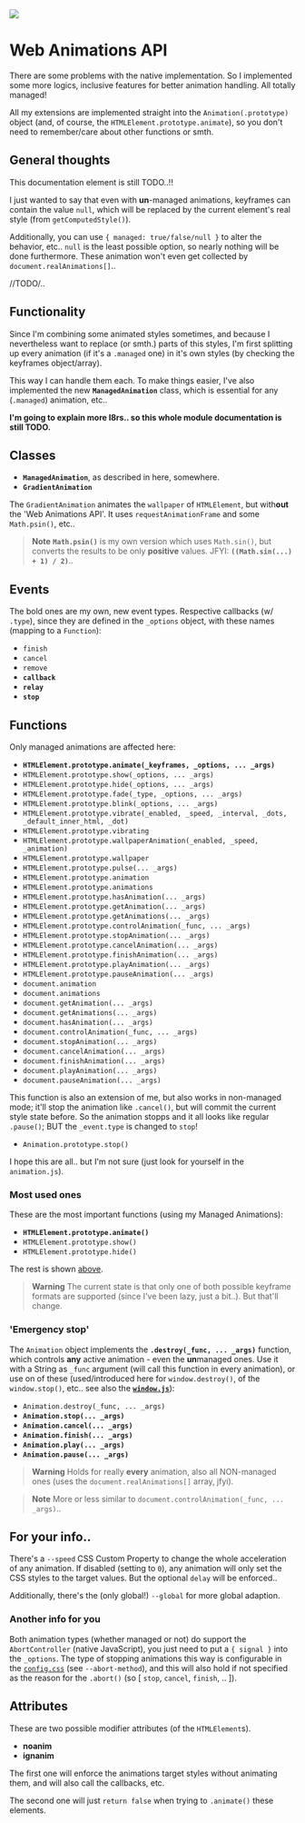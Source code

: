 <img src="https://kekse.biz/github.php?draw&text=`animation`&override=github:v4" />

# Web Animations API
There are some problems with the native implementation. So I implemented some more logics,
inclusive features for better animation handling. All totally managed!

All my extensions are implemented straight into the `Animation(.prototype)` object (and,
of course, the `HTMLElement.prototype.animate`), so you don't need to remember/care about
other functions or smth.

## General thoughts
This documentation element is still TODO..!!

I just wanted to say that even with **un**-managed animations, keyframes can contain the
value `null`, which will be replaced by the current element's real style (from `getComputedStyle()`).

Additionally, you can use `{ managed: true/false/null }` to alter the behavior, etc.. `null` is the
least possible option, so nearly nothing will be done furthermore. These animation won't even get
collected by `document.realAnimations[]`..

//TODO/..

## Functionality
Since I'm combining some animated styles sometimes, and because I nevertheless want to
replace (or smth.) parts of this styles, I'm first splitting up every animation (if it's
a `.managed` one) in it's own styles (by checking the keyframes object/array).

This way I can handle them each. To make things easier, I've also implemented the new
**`ManagedAnimation`** class, which is essential for any (`.managed`) animation, etc..

**I'm going to explain more l8rs.. so this whole module documentation is still TODO.**

## Classes
* **`ManagedAnimation`**, as described in here, somewhere.
* **`GradientAnimation`**

The `GradientAnimation` animates the `wallpaper` of `HTMLElement`, but with**out** the
'Web Animations API'. It uses `requestAnimationFrame` and some `Math.psin()`, etc..

> **Note**
> **`Math.psin()`** is my own version which uses `Math.sin()`, but converts the results
> to be only **positive** values. JFYI: **`((Math.sin(...) + 1) / 2)`**..

## Events
The bold ones are my own, new event types. Respective callbacks (w/ `.type`), since they
are defined in the `_options` object, with these names (mapping to a `Function`):

* `finish`
* `cancel`
* `remove`
* **`callback`**
* **`relay`**
* **`stop`**

## Functions
Only managed animations are affected here:

* **`HTMLElement.prototype.animate(_keyframes, _options, ... _args)`**
* `HTMLElement.prototype.show(_options, ... _args)`
* `HTMLElement.prototype.hide(_options, ... _args)`
* `HTMLElement.prototype.fade(_type, _options, ... _args)`
* `HTMLElement.prototype.blink(_options, ... _args)`
* `HTMLElement.prototype.vibrate(_enabled, _speed, _interval, _dots, _default_inner_html, _dot)`
* `HTMLElement.prototype.vibrating`
* `HTMLElement.prototype.wallpaperAnimation(_enabled, _speed, _animation)`
* `HTMLElement.prototype.wallpaper`
* `HTMLElement.prototype.pulse(... _args)`
* `HTMLElement.prototype.animation`
* `HTMLElement.prototype.animations`
* `HTMLElement.prototype.hasAnimation(... _args)`
* `HTMLElement.prototype.getAnimation(... _args)`
* `HTMLElement.prototype.getAnimations(... _args)`
* `HTMLElement.prototype.controlAnimation(_func, ... _args)`
* `HTMLElement.prototype.stopAnimation(... _args)`
* `HTMLElement.prototype.cancelAnimation(... _args)`
* `HTMLElement.prototype.finishAnimation(... _args)`
* `HTMLElement.prototype.playAnimation(... _args)`
* `HTMLElement.prototype.pauseAnimation(... _args)`
* `document.animation`
* `document.animations`
* `document.getAnimation(... _args)`
* `document.getAnimations(... _args)`
* `document.hasAnimation(... _args)`
* `document.controlAnimation(_func, ... _args)`
* `document.stopAnimation(... _args)`
* `document.cancelAnimation(... _args)`
* `document.finishAnimation(... _args)`
* `document.playAnimation(... _args)`
* `document.pauseAnimation(... _args)`

This function is also an extension of me, but also works in non-managed mode;
it'll stop the animation like `.cancel()`, but will commit the current style
state before. So the animation stopps and it all looks like regular `.pause()`;
BUT the `_event.type` is changed to `stop`!

* `Animation.prototype.stop()`

I hope this are all.. but I'm not sure (just look for yourself in the `animation.js`).

### Most used ones
These are the most important functions (using my Managed Animations):

* **`HTMLElement.prototype.animate()`**
* `HTMLElement.prototype.show()`
* `HTMLElement.prototype.hide()`

The rest is shown [above](#functions).

> **Warning**
> The current state is that only one of both possible keyframe formats are supported
> (since I've been lazy, just a bit..). But that'll change.

### 'Emergency stop'
The `Animation` object implements the **`.destroy(_func, ... _args)`** function, which
controls **any** active animation - even the **un**managed ones. Use it with a String
as `_func` argument (will call this function in every animation), or use on of these
(used/introduced here for `window.destroy()`, of the `window.stop()`, etc.. see also
the [**`window.js`**](window.md)):

* `Animation.destroy(_func, ... _args)`
* **`Animation.stop(... _args)`**
* **`Animation.cancel(... _args)`**
* **`Animation.finish(... _args)`**
* **`Animation.play(... _args)`**
* **`Animation.pause(... _args)`**

> **Warning**
> Holds for really **every** animation, also all NON-managed ones (uses the
> `document.realAnimations[]` array, jfyi).

> **Note**
> More or less similar to `document.controlAnimation(_func, ... _args)`..

## For your info..
There's a `--speed` CSS Custom Property to change the whole acceleration of
any animation. If disabled (setting to `0`), any animation will only set the
CSS styles to the target values. But the optional `delay` will be enforced..

Additionally, there's the (only global!) `--global` for more global adaption.

### Another info for you
Both animation types (whether managed or not) do support the `AbortController` (native
JavaScript), you just need to put a `{ signal }` into the `_options`. The type of stopping
animations this way is configurable in the [`config.css`](../../../css/config.css) (see `--abort-method`), and this
will also hold if not specified as the reason for the `.abort()` (so [ `stop`, `cancel`,
`finish`, .. ]).

## Attributes
These are two possible modifier attributes (of the `HTMLElement`s).

* **noanim**
* **ignanim**

The first one will enforce the animations target styles without animating them,
and will also call the callbacks, etc.

The second one will just `return false` when trying to `.animate()` these elements.

